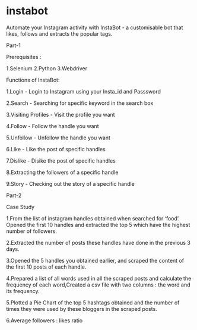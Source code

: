 # instabot

Automate your Instagram activity with InstaBot - a customisable bot that likes, follows and extracts the popular tags.

Part-1

Prerequisites :

1.Selenium 2.Python 3.Webdriver

Functions of InstaBot:

1.Login - Login to Instagram using your Insta_id and Passsword

2.Search - Searching for specific keyword in the search box

3.Visiting Profiles - Visit the profile you want

4.Follow - Follow the handle you want

5.Unfollow - Unfollow the handle you want

6.Like - Like the post of specific handles

7.Dislike - Disike the post of specific handles

8.Extracting the followers of a specific handle

9.Story - Checking out the story of a specific handle

Part-2

Case Study

1.From the list of instagram handles obtained when searched for ‘food’. Opened the first 10 handles and extracted the top 5 which have the highest number of followers.

2.Extracted the number of posts these handles have done in the previous 3 days.

3.Opened the 5 handles you obtained earlier, and scraped the content of the first 10 posts of each handle.

4.Prepared a list of all words used in all the scraped posts and calculate the frequency of each word,Created a csv file with two columns : the word and its frequency.

5.Plotted a Pie Chart of the top 5 hashtags obtained and the number of times they were used by these bloggers in the scraped posts.

6.Average followers : likes ratio
